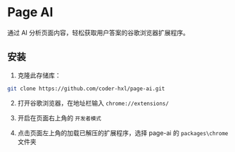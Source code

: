 # Page AI

通过 AI 分析页面内容，轻松获取用户答案的谷歌浏览器扩展程序。

## 安装

1. 克隆此存储库：

```bash
git clone https://github.com/coder-hxl/page-ai.git
```

2. 打开谷歌浏览器，在地址栏输入 `chrome://extensions/`

3. 开启在页面右上角的 `开发者模式`

4. 点击页面左上角的加载已解压的扩展程序，选择 page-ai 的 `packages\chrome` 文件夹

